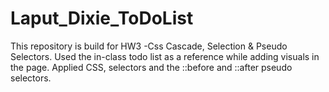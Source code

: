 # Laput_Dixie_ToDoList
This repository is build for HW3 -Css Cascade, Selection &amp; Pseudo Selectors. Used the in-class todo list as a reference while adding visuals in the page. Applied CSS, selectors and the ::before and ::after pseudo selectors.
